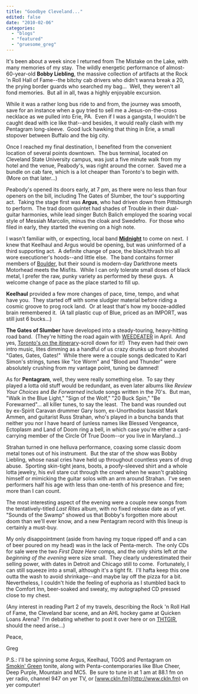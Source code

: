 ```yaml
---
title: "Goodbye Cleveland..."
edited: false
date: "2010-02-06"
categories:
  - "blogs"
  - "featured"
  - "gruesome_greg"
---
```


It's been about a week since I returned from The Mistake on the Lake, with many memories of my stay.  The wildly energetic performance of almost- 60-year-old **Bobby Liebling**, the massive collection of artifacts at the Rock 'n Roll Hall of Fame--the bitchy cab drivers who didn't wanna break a 20, the prying border guards who searched my bag...  Well, they weren't all fond memories.  But all in all, twas a highly enjoyable excursion.

While it was a rather long bus ride to and from, the journey was smooth, save for an instance when a guy tried to sell me a Jesus-on-the-cross necklace as we pulled into Erie, PA.  Even if I was a gangsta, I wouldn't be caught dead with ice like that--and besides, it would really clash with my Pentagram long-sleeve.  Good luck hawking that thing in Erie, a small stopover between Buffalo and the big city.

Once I reached my final destination, I benefited from the convenient location of several points downtown.  The bus terminal, located on Cleveland State University campus, was just a five minute walk from my hotel and the venue, Peabody's, was right around the corner.  Saved me a bundle on cab fare, which is a lot cheaper than Toronto's to begin with.  (More on that later...)

Peabody's opened its doors early, at 7 pm, as there were no less than four openers on the bill, including The Gates of Slumber, the tour's supporting act.  Taking the stage first was **Argus**, who had driven down from Pittsburgh to perform.  The trad doom quintet had shades of Trouble in their dual-guitar harmonies, while lead singer Butch Balich employed the soaring vocal style of Messiah Marcolin, minus the cloak and Swedefro.  For those who filed in early, they started the evening on a high note.

I wasn't familiar with, or expecting, local band **[Midnight](http://www.myspace.com/athenarsmidnight)** to come on next.  I knew that Keelhaul and Argus would be opening, but was uninformed of a third supporting act.  A definite change of pace, the black/thrash trio all wore executioner's hoods--and little else.  The band contains former members of [Boulder](http://www.myspace.com/bouldersragers), but their sound is modern-day Darkthrone meets Motorhead meets the Misfits.  While I can only tolerate small doses of black metal, I prefer the raw, punky variety as performed by these guys.  A welcome change of pace as the place started to fill up.

**Keelhaul** provided a few more changes of pace, time, tempo, and what have you.  They started off with some sludgier material before riding a cosmic groove to prog rock land.  Or at least that's how my booze-addled brain remembered it.  (A tall plastic cup of Blue, priced as an IMPORT, was still just 6 bucks...)

**The Gates of Slumber** have developed into a steady-touring, heavy-hitting road band.  (They're hitting the road again with [WEEDEATER](http://www.weedeatertheband.com/) in April.  And yes, [Toronto's on the itinerary](http://toohightogetitright.com/shows.html)\-scroll down for it!)  They even had their own intro music, lites dimming as a handful of us crazy drunks up front shouted "Gates, Gates, Gates!"  While there were a couple songs dedicated to Karl Simon's strings, tunes like "Ice Worm" and "Blood and Thunder" were absolutely crushing from my vantage point, tuning be damned!

As for **Pentagram**, well, they were really something else.  To say they played a lotta old stuff would be redundant, as even later albums like _Review Your Choices_ and _Be Forwarned_ include songs written in the 70's.  But man, "Walk in the Blue Light," "Sign of the Wolf," "20 Buck Spin," "Be Forewarned"... all killer tunes, to say the least.  The band was rounded out by ex-Spirit Caravan drummer Gary Isom, ex-Unorthodox bassist Mark Ammen, and guitarist Russ Strahan, who's played in a buncha bands that neither you nor I have heard of (unless names like Blessed Vengeance, Ectoplasm and Land of Doom ring a bell, in which case you're either a card-carrying member of the Circle Of True Doom--or you live in Maryland...)

Strahan turned in one helluva performance, coaxing some classic doom metal tones out of his instrument.  But the star of the show was Bobby Liebling, whose nasal cries have held up throughout countless years of drug abuse.  Sporting skin-tight jeans, boots, a poofy-sleeved shirt and a whole lotta jewelry, his evil stare cut through the crowd when he wasn't grabbing himself or mimicking the guitar solos with an arm around Strahan.  I've seen performers half his age with less than one-tenth of his presence and fire; more than I can count.

The most interesting aspect of the evening were a couple new songs from the tentatively-titled _Last Rites_ album, with no fixed release date as of yet.  "Sounds of the Swamp" showed us that Bobby's forgotten more about doom than we'll ever know, and a new Pentagram record with this lineup is certainly a must-buy.

My only disappointment (aside from having my toque ripped off and a can of beer poured on my head) was in the lack of Penta-merch.  The only CDs for sale were the two _First Daze Here_ comps, and the only shirts left _at the beginning of the evening_ were size small.  They clearly underestimated their selling power, with dates in Detroit and Chicago still to come.  Fortunately, I can still squeeze into a small, although it's a tight fit.  I'll hafta keep this one outta the wash to avoid shrinkage--and maybe lay off the pizza for a bit.  Nevertheless, I couldn't hide the feeling of euphoria as I stumbled back to the Comfort Inn, beer-soaked and sweaty, my autographed CD pressed close to my chest.

(Any interest in reading Part 2 of my travels, describing the Rock 'n Roll Hall of Fame, the Cleveland bar scene, and an AHL hockey game at Quicken Loans Arena?  I'm debating whether to post it over here or on [THTGIR](http://www.toohightogetitright.com/), should the need arise...)

Peace,

Greg

P.S.: I'll be spinning some Argus, Keelhaul, TGOS and Pentagram on [Smokin' Green](http://www.toohightogetitright.com/smokingreen.html) tonite, along with Penta-contemporaries like Blue Cheer, Deep Purple, Mountain and MC5.  Be sure to tune in at 1 am at 88.1 fm on yer radio, channel 947 on yer TV, or [www.ckln.fm](http://www.ckln.fm) on yer computer!
